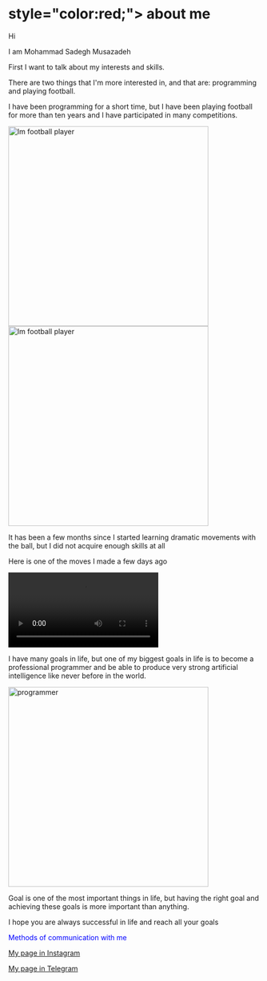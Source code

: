 <!DOCTYPE html>
<html>
<head>
<title>Mohammad sadegh mousazade</title>
</head>
<body>

<h1> style="color:red;"> about me</h1>
<p>Hi</p>
<p>I am Mohammad Sadegh Musazadeh</p>
<p>First I want to talk about my interests and skills.</p>
<p>There are two things that I'm more interested in, and that are: programming and playing football.</p>
<p>I have been programming for a short time, but I have been playing football for more than ten years and I have participated in many competitions.</p>
<img src="\6baff272-211c-4e49-832a-29ec4bea2449.jpg" alt="Im football player" width="400" height="400">
<img src="\12.jpg"" alt="Im football player" width="400" height="400">
<p>It has been a few months since I started learning dramatic movements with the ball, but I did not acquire enough skills at all</p>
<p>Here is one of the moves I made a few days ago</p>
<video controls loop>
  <source src="\InShot_20210203_214400805.mp4" type="video/mp4">
</video>
<p>I have many goals in life, but one of my biggest goals in life is to become a professional programmer and be able to produce very strong artificial intelligence like never before in the world.</p>
<img src="http://news.efinancialcareers.com/binaries/content/gallery/efinancial-careers/articles/2019/03/programmer.jpg" alt="programmer" width="400" height="400">
<p>Goal is one of the most important things in life, but having the right goal and achieving these goals is more important than anything.</p>
<p>I hope you are always successful in life and reach all your goals</p>
<p style="color:blue;">Methods of communication with me</p>
<a href="https://instagram.com/sadegh_.fs?igshid=wwjyi5hui28l">My page in Instagram</a>
<p> </p>
<a href="https://t.me/Mo_sadegh007">My page in Telegram</a>
</body>
</html>
